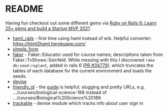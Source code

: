 # README

Having fun checkout out some different gems via [Ruby on Rails 6: Learn 25+ gems and build a Startup MVP 2021](https://www.udemy.com/course/ruby-on-rails-6-learn-20-gems-build-an-e-learning-platform).

  - [haml_rails](https://github.com/haml/haml-rails) - first time using haml instead of erb. Helpful converter: https://html2haml.herokuapp.com/
  - [simple_form](https://github.com/heartcombo/simple_form)
  - [faker](https://github.com/faker-ruby/faker) - Faker::Educator used for course names; descriptions taken from Faker::TvShows::Seinfeld. While messing with this I discovered `rake db:seed:replant`, added in rails 6 ([PR #34779](https://github.com/rails/rails/pull/34779)), which truncates the tables of each database for the current environment and loads the seeds.
  - [devise](https://github.com/heartcombo/devise) 
  - [friendly_id](https://github.com/norman/friendly_id) - the [guide](https://norman.github.io/friendly_id/file.Guide.html) is helpful; slugging and pretty URLs, e.g. .../courses/biological-science-188 instead of .../courses/Biological%20Science%20188 
  - [trackable](https://www.rubydoc.info/github/heartcombo/devise/master/Devise/Models/Trackable) - devise module which tracks info about user sign in

